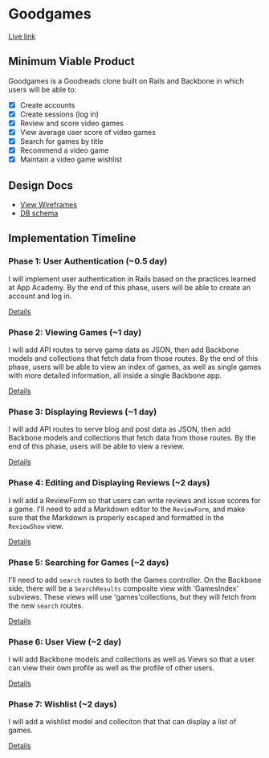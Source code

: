 # Goodgames

[Live link][link]

[link]: http://thegoodgames.xyz

## Minimum Viable Product
Goodgames is a Goodreads clone built on Rails and Backbone in which users will be able to:

<!-- This is a Markdown checklist. Use it to keep track of your progress! -->

- [X] Create accounts
- [X] Create sessions (log in)
- [X] Review and score video games
- [X] View average user score of video games
- [X] Search for games by title
- [X] Recommend a video game
- [X] Maintain a video game wishlist

## Design Docs
* [View Wireframes][views]
* [DB schema][schema]

[views]: ./docs/views.md
[schema]: ./docs/schema.md

## Implementation Timeline

### Phase 1: User Authentication (~0.5 day)
I will implement user authentication in Rails based on the practices learned at App Academy. By the
end of this phase, users will be able to create an account and log in.

[Details][phase-one]

### Phase 2: Viewing Games (~1 day)
I will add API routes to serve game data as JSON, then add Backbone models and collections that fetch
data from those routes. By the end of this phase, users will be able to view an index of games, as
well as single games with more detailed information, all inside a single Backbone app.

[Details][phase-two]

### Phase 3: Displaying Reviews (~1 day)
I will add API routes to serve blog and post data as JSON, then add Backbone models and collections
that fetch data from those routes. By the end of this phase, users will be able to view a review.

[Details][phase-three]

### Phase 4: Editing and Displaying Reviews (~2 days)
I will add a ReviewForm so that users can write reviews and issue scores for a game. I'll need to add
a Markdown editor to the `ReviewForm`, and make sure that the Markdown is properly escaped and
formatted in the `ReviewShow` view.

[Details][phase-four]

### Phase 5: Searching for Games (~2 days)
I'll need to add `search` routes to both the Games controller. On the Backbone side, there will be a
`SearchResults` composite view with 'GamesIndex' subviews. These views will use 'games'collections,
but they will fetch from the new `search` routes.

[Details][phase-five]

### Phase 6: User View (~2 day)
I will add Backbone models and collections as well as Views so that a user can view their own profile
as well as the profile of other users.

[Details][phase-six]

### Phase 7: Wishlist (~2 days)
I will add a wishlist model and colleciton that that can display a list of games.


[Details][phase-seven]


[phase-one]: ./docs/phases/phase1.md
[phase-two]: ./docs/phases/phase2.md
[phase-three]: ./docs/phases/phase3.md
[phase-four]: ./docs/phases/phase4.md
[phase-five]: ./docs/phases/phase5.md
[phase-six]: ./docs/phases/phase6.md
[phase-seven]: ./docs/phases/phase7.md
